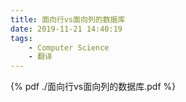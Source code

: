 ```yaml
---
title: 面向行vs面向列的数据库
date: 2019-11-21 14:40:19
tags:
    - Computer Science
    - 翻译
---
```

{% pdf ./面向行vs面向列的数据库.pdf %}
